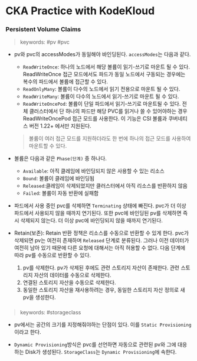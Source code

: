 # CKA Practice with KodeKloud
### Persistent Volume Claims
> keywords: #pv #pvc

- pv와 pvc의 accessModes가 동일해야 바인딩된다. `accessModes`는 다음과 같다.
    - `ReadWriteOnce`: 하나의 노드에서 해당 볼륨이 읽기-쓰기로 마운트 될 수 있다. ReadWriteOnce 접근 모드에서도 파드가 동일 노드에서 구동되는 경우에는 복수의 파드에서 볼륨에 접근할 수 있다.
    - `ReadOnlyMany`: 볼륨이 다수의 노드에서 읽기 전용으로 마운트 될 수 있다.
    - `ReadWriteMany`: 볼륨이 다수의 노드에서 읽기-쓰기로 마운트 될 수 있다.
    - `ReadWriteOncePod`: 볼륨이 단일 파드에서 읽기-쓰기로 마운트될 수 있다. 전체 클러스터에서 단 하나의 파드만 해당 PVC를 읽거나 쓸 수 있어야하는 경우 ReadWriteOncePod 접근 모드를 사용한다. 이 기능은 CSI 볼륨과 쿠버네티스 버전 1.22+ 에서만 지원된다.  
    > 볼륨이 여러 접근 모드를 지원하더라도 한 번에 하나의 접근 모드를 사용하여 마운트할 수 있다. 

- 볼륨은 다음과 같은 `Phase(단계)` 중 하나다.
    - `Available`: 아직 클레임에 바인딩되지 않은 사용할 수 있는 리소스
    - `Bound`: 볼륨이 클레임에 바인딩됨
    - `Released`:클레임이 삭제되었지만 클러스터에서 아직 리소스를 반환하지 않음
    - `Failed`: 볼륨이 자동 반환에 실패함

- 파드에서 사용 중인 pvc를 삭제하면 `Terminating` 상태에 빠진다. pvc가 더 이상 파드에서 사용되지 않을 때까지 연기된다. 또한 pvc에 바인딩된 pv를 삭제하면 즉시 삭제되지 않는다. 더 이상 pvc에 바인딩되지 않을 때까지 연기된다.

- Retain(보존): Retain 반환 정책은 리소스를 수동으로 반환할 수 있게 한다. pvc가 삭제되면 pv는 여전히 존재하며 `Released` 단계로 분류된다. 그러나 이전  데이터가 여전히 남아 있기 때문에 다른 요청에 대해서는 아직 허용할 수 없다. 다음 단계에 따라 pv를 수동으로 반환할 수 있다.
    1. pv를 삭제한다. pv가 삭제된 후에도 관련 스토리지 자산이 존재한다. 관련 스토리지 자산의 데이터를 수동으로 삭제한다.
    2. 연결된 스토리지 자산을 수동으로 삭제한다.
    3. 동일한 스토리지 자산을 재사용하려는 경우, 동일한 스토리지 자산 정의로 새 pv을 생성한다.

### 
> keywords: #storageclass 

- pv에서는 공간의 크기를 지정해줘야하는 단점이 있다. 이를 `Static Provisioning`이라고 한다. 

- `Dynamic Provisioning`방식은 pvc를 선언하면 자동으로 관련된 pv와 그에 대응하는 Disk가 생성된다. `StorageClass`는 `Dynamic Provisioning`에 속한다. 
